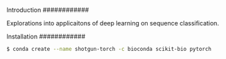 Introduction
############

Explorations into applicaitons of deep learning on sequence classification.

Installation
############

```bash
$ conda create --name shotgun-torch -c bioconda scikit-bio pytorch
```
